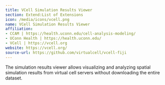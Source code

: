 ```yaml
---
title: VCell Simulation Results Viewer
section: Extend:List of Extensions
icon: /media/icons/vcell.png
name: VCell Simulation Results Viewer
affiliation:
- CCAM | https://health.uconn.edu/cell-analysis-modeling/
- UConn Health | https://health.uconn.edu/
- VCell | https://vcell.org
website: https://vcell.org/
source-url: https://github.com/virtualcell/vcell-fiji
---
```


The simulation results viewer allows visualizing and analyzing spatial simulation results from virtual cell servers without downloading the entire dataset. 


